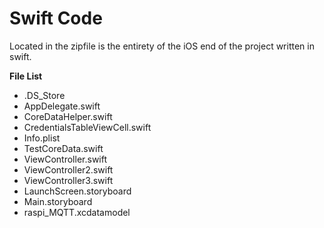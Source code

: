 # Swift Code

Located in the zipfile is the entirety of the iOS end of the project written in swift. 

**File List**
- .DS_Store 
- AppDelegate.swift
- CoreDataHelper.swift
- CredentialsTableViewCell.swift
- Info.plist
- TestCoreData.swift
- ViewController.swift
- ViewController2.swift
- ViewController3.swift
- LaunchScreen.storyboard
- Main.storyboard
- raspi_MQTT.xcdatamodel
